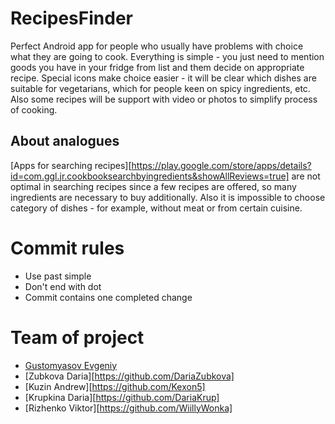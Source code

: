 # RecipesFinder
Perfect Android app for people who usually have problems with choice what they are going to cook.
Everything is simple - you just need to mention goods you have in your fridge from list and them decide on appropriate recipe. 
Special icons make choice easier - it will be clear which dishes are suitable for vegetarians, which for people keen on spicy ingredients, etc.
Also some recipes will be support with video or photos to simplify process of cooking.

## About analogues
[Apps for searching recipes][https://play.google.com/store/apps/details?id=com.ggl.jr.cookbooksearchbyingredients&showAllReviews=true]
are not optimal in searching recipes since a few recipes are offered, so many ingredients are necessary to buy additionally.
Also it is impossible to choose category of dishes - for example, without meat or from certain cuisine.




# Commit rules
* Use past simple
* Don't end with dot
* Commit contains one completed change

# Team of project
- [Gustomyasov Evgeniy](https://github.com/YudzhinNSK)
- [Zubkova Daria][https://github.com/DariaZubkova]
- [Kuzin Andrew][https://github.com/Kexon5]
- [Krupkina Daria][https://github.com/DariaKrup]
- [Rizhenko Viktor][https://github.com/WiillyWonka]
